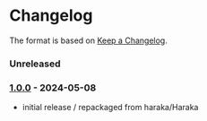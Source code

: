 # Changelog

The format is based on [Keep a Changelog](https://keepachangelog.com/).

### Unreleased

### [1.0.0] - 2024-05-08

- initial release / repackaged from haraka/Haraka

[1.0.0]: https://github.com/haraka/haraka-plugin-template/releases/tag/v1.0.0
